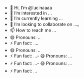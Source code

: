 - 👋 Hi, I’m @lucinaaaa
- 👀 I’m interested in ...
- 🌱 I’m currently learning ...
- 💞️ I’m looking to collaborate on ...。
- 📫 How to reach me ...
- 😄 Pronouns: ...
- ⚡ Fun fact: ....
- 😄 Pronouns: ...
- ⚡ Fun fact: ...- 😄 Pronouns: ...
- ⚡ Fun fact: ...- 😄 Pronouns: ...
- ⚡ Fun fact: ...
<!---
lucinaaaa/lucinaaaa is a ✨ special ✨ repository because its `README.md` (this file) appears on your GitHub profile.
You can click the Preview link to take a look at your changes.
--->
